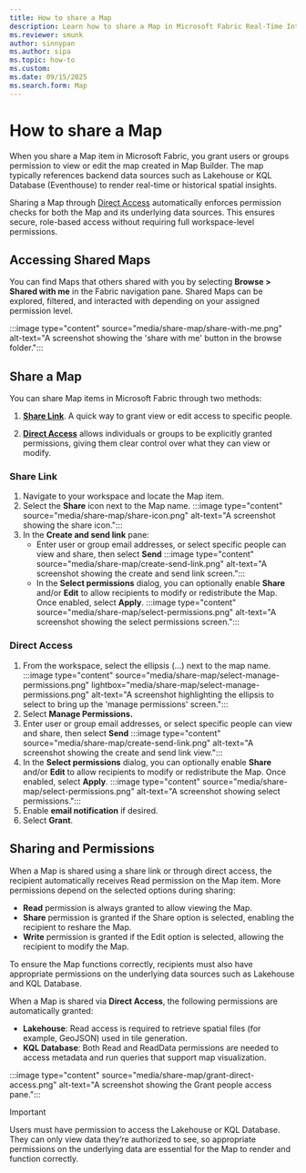 ```yaml
---
title: How to share a Map 
description: Learn how to share a Map in Microsoft Fabric Real-Time Intelligence.
ms.reviewer: smunk
author: sinnypan
ms.author: sipa
ms.topic: how-to
ms.custom:
ms.date: 09/15/2025
ms.search.form: Map
---
```


# How to share a Map

When you share a Map item in Microsoft Fabric, you grant users or groups permission to view or edit the map created in Map Builder. The map typically references backend data sources such as Lakehouse or KQL Database (Eventhouse) to render real-time or historical spatial insights.

Sharing a Map through [Direct Access](#direct-access) automatically enforces permission checks for both the Map and its underlying data sources. This ensures secure, role-based access without requiring full workspace-level permissions.

## Accessing Shared Maps

You can find Maps that others shared with you by selecting **Browse > Shared with me** in the Fabric navigation pane. Shared Maps can be explored, filtered, and interacted with depending on your assigned permission level.

:::image type="content" source="media/share-map/share-with-me.png" alt-text="A screenshot showing the 'share with me' button in the browse folder.":::

## Share a Map

You can share Map items in Microsoft Fabric through two methods:

1. [**Share Link**](#share-link). A quick way to grant view or edit access to specific people.

2. [**Direct Access**](#direct-access) allows individuals or groups to be explicitly granted permissions, giving them clear control over what they can view or modify.

### Share Link

1. Navigate to your workspace and locate the Map item.
1. Select the **Share** icon next to the Map name.
  :::image type="content" source="media/share-map/share-icon.png" alt-text="A screenshot showing the share icon.":::
1. In the **Create and send link** pane:
    - Enter user or group email addresses, or select specific people can view and share, then select **Send**
      :::image type="content" source="media/share-map/create-send-link.png" alt-text="A screenshot showing the create and send link screen.":::
    - In the **Select permissions** dialog, you can optionally enable **Share** and/or **Edit** to allow recipients to modify or redistribute the Map. Once enabled, select **Apply**.
      :::image type="content" source="media/share-map/select-permissions.png" alt-text="A screenshot showing the select permissions screen.":::

### Direct Access

1. From the workspace, select the ellipsis (...) next to the map name.
   :::image type="content" source="media/share-map/select-manage-permissions.png" lightbox="media/share-map/select-manage-permissions.png"  alt-text="A screenshot highlighting the ellipsis to select to bring up the 'manage permissions' screen.":::
1. Select **Manage Permissions.**
1. Enter user or group email addresses, or select specific people can view and share, then select **Send**
  :::image type="content" source="media/share-map/create-send-link.png" alt-text="A screenshot showing the create and send link view.":::
1. In the **Select permissions** dialog, you can optionally enable **Share** and/or **Edit** to allow recipients to modify or redistribute the Map. Once enabled, select **Apply**.
  :::image type="content" source="media/share-map/select-permissions.png" alt-text="A screenshot showing select permissions.":::
1. Enable **email notification** if desired.
1. Select **Grant**.

## Sharing and Permissions

When a Map is shared using a share link or through direct access, the recipient automatically receives Read permission on the Map item. More permissions depend on the selected options during sharing:

- **Read** permission is always granted to allow viewing the Map.
- **Share** permission is granted if the Share option is selected, enabling the recipient to reshare the Map.
- **Write** permission is granted if the Edit option is selected, allowing the recipient to modify the Map.

To ensure the Map functions correctly, recipients must also have appropriate permissions on the underlying data sources such as Lakehouse and KQL Database.

When a Map is shared via **Direct Access**, the following permissions are automatically granted:

- **Lakehouse**: Read access is required to retrieve spatial files (for example, GeoJSON) used in tile generation.
- **KQL Database**: Both Read and ReadData permissions are needed to access metadata and run queries that support map visualization.

:::image type="content" source="media/share-map/grant-direct-access.png" alt-text="A screenshot showing the Grant people access pane.":::

> [!IMPORTANT]
>
> Users must have permission to access the Lakehouse or KQL Database. They can only view data they’re authorized to see, so appropriate permissions on the underlying data are essential for the Map to render and function correctly.
